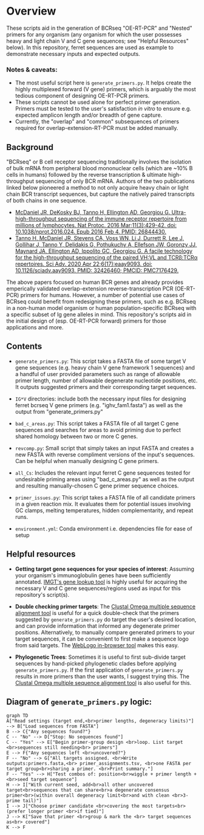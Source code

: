 # Overview
These scripts aid in the generation of BCRseq "OE-RT-PCR" and "Nested" primers for any organism (any organism for which the user possesses heavy and light chain V and C gene sequences; see "Helpful Resources" below). In this repository, ferret sequences are used as example to demonstrate necessary inputs and expected outputs. 

### Notes & caveats:
- The most useful script here is `generate_primers.py`. It helps create the highly multiplexed forward (V gene) primers, which is arguably the most tedious component of designing OE-RT-PCR primers.
- These scripts cannot be used alone for perfect primer generation. Primers must be tested to the user's satisfaction *in vitro* to ensure e.g. expected amplicon length and/or breadth of gene capture.
- Currently, the "overlap" and "common" subsequences of primers required for overlap-extension-RT-PCR must be added manually.

## Background

"BCRseq" or B cell receptor sequencing traditionally involves the isolation of bulk mRNA from peripheral blood mononuclear cells (which are ~10% B cells in humans) followed by the reverse transcription & ultimate high-throughput sequencing of only BCR mRNA. Authors of the two publications linked below pioneered a method to not only acquire heavy chain or light chain BCR transcript sequences, but capture the natively paired transcripts of both chains in one sequence. 
- [McDaniel JR, DeKosky BJ, Tanno H, Ellington AD, Georgiou G. Ultra-high-throughput sequencing of the immune receptor repertoire from millions of lymphocytes. Nat Protoc. 2016 Mar;11(3):429-42. doi: 10.1038/nprot.2016.024. Epub 2016 Feb 4. PMID: 26844430.](https://pubmed.ncbi.nlm.nih.gov/26844430/)
- [Tanno H, McDaniel JR, Stevens CA, Voss WN, Li J, Durrett R, Lee J, Gollihar J, Tanno Y, Delidakis G, Pothukuchy A, Ellefson JW, Goronzy JJ, Maynard JA, Ellington AD, Ippolito GC, Georgiou G. A facile technology for the high-throughput sequencing of the paired VH:VL and TCRβ:TCRα repertoires. Sci Adv. 2020 Apr 22;6(17):eaay9093. doi: 10.1126/sciadv.aay9093. PMID: 32426460; PMCID: PMC7176429.](https://pmc.ncbi.nlm.nih.gov/articles/PMC7176429/)

The above papers focused on human BCR genes and already provides emperically validated overlap-extension reverse-transcription PCR (OE-RT-PCR) primers for humans. However, a number of potential use cases of BCRseq could benefit from redesigning these primers, such as e.g. BCRseq in a non-human model organism or human population-specific BCRseq with a specific subset of Ig gene alleles in mind. This repository's scripts aid in the initial design of (esp. OE-RT-PCR forward) primers for those applications and more.


## Contents
- `generate_primers.py`: This script takes a FASTA file of some target V gene sequences (e.g. heavy chain V gene framework 1 sequences) and a handful of user provided parameters such as range of allowable primer length, number of allowable degenerate nucleotide positions, etc. It outputs suggested primers and their corresponding target sequences.

- `IG*V` directories: include both the necessary input files for designing ferret bcrseq V gene primers (e.g. "ighv_fam1.fasta") as well as the output from "generate_primers.py"

- `bad_c_areas.py`: This script takes a FASTA file of all target C gene sequences and searches for areas to avoid priming due to perfect shared homology between two or more C genes.

- `revcomp.py`: Small script that simply takes an input FASTA and creates a new FASTA with reverse compliment versions of the input's sequences. Can be helpful when manually designing C gene primers.

- `all_Cs`: Includes the relevant input ferret C gene sequences tested for undesirable priming areas using "bad_c_areas.py" as well as the output and resulting manually-chosen C gene primer sequence choices.

- `primer_issues.py`: This script takes a FASTA file of all candidate primers in a given reaction mix. It evaluates them for potential issues involving GC clamps, melting temperatures, hidden complementarity, and repeat runs.

- `environment.yml`: Conda environment i.e. dependencies file for ease of setup

## Helpful resources

- **Getting target gene sequences for your species of interest**: Assuming your organism's immunoglobulin genes have been sufficiently annotated. [IMGT's gene lookup tool](https://www.imgt.org/genedb/) is highly useful for acquiring the necessary V and C gene sequences/regions used as input for this repository's script(s). 

- **Double checking primer targets**: The [Clustal Omega multiple sequence alignment tool](https://www.ebi.ac.uk/jdispatcher/msa/clustalo) is useful for a quick double-check that the primers suggested by `generate_primers.py` do target the user's desired location, and can provide information that informed any degenerate primer positions. Alternatively, to manually compare generated primers to your target sequences, it can be convenient to first make a sequence logo from said targets. The [WebLogo in-browser tool](https://weblogo.berkeley.edu/logo.cgi) makes this easy.

- **Phylogenetic Trees**: Sometimes it is useful to first sub-divide target sequences by hand-picked phylogenetic clades before applying `generate_primers.py`. If the first application of `generate_primers.py` results in more primers than the user wants, I suggest trying this. The [Clustal Omega multiple sequence alignment tool](https://www.ebi.ac.uk/jdispatcher/msa/clustalo) is also useful for this.

## Diagram of `generate_primers.py` logic:

```mermaid
graph TD
A["Read settings (target end,<br>primer lengths, degeneracy limits)"] --> B["Load sequences from FASTA"]
B --> C{"Any sequences found?"}
C -- "No" --> D["Stop: No sequences found"]
C -- "Yes" --> E["Begin primer-group design <br>loop. List target <br>sequences still needing<br> primers"]
E --> F{"Any sequences left <br>uncovered?"}
F -- "No" --> G["All targets assigned. <br>Write outputs:primers.fasta,<br> primer_assignments.tsv, <br>one FASTA per target group<br>sharing a primer. <br>Print summary."]
F -- "Yes" --> H["Test combos of: position<br>wiggle + primer length +<br>seed target sequence"]
H --> I["With current seed, add<br>all other uncovered target<br>sequences that can share<br>a degenerate consensus primer<br>(within overall degeneracy limit<br>and with clean <br>3-prime tail)"]
I --> J["Choose primer candidate <br>covering the most targets<br> (prefer longer primer <br>if tied)"]
J --> K["Save that primer <br>group & mark the <br> target sequences as<br> covered"]
K --> F
```